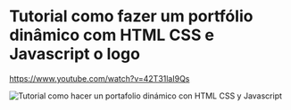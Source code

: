 # Tutorial como fazer um portfólio dinâmico com HTML CSS e Javascript o logo

https://www.youtube.com/watch?v=42T31laI9Qs

![Tutorial como hacer un portafolio dinámico con HTML CSS y Javascript](https://raw.githubusercontent.com/anagarrett/portafolio-dinamico/master/img/thumb.png)
